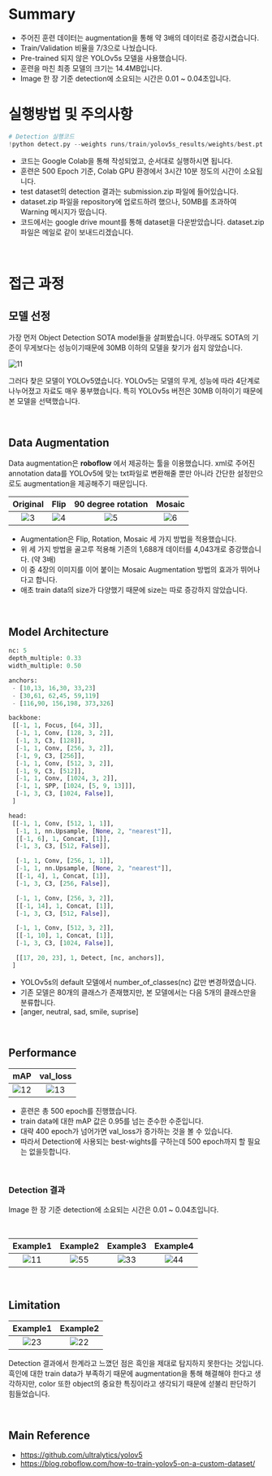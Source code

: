# Summary

- 주어진 훈련 데이터는 augmentation을 통해 약 3배의 데이터로 증강시켰습니다.
- Train/Validation 비율을 7/3으로 나눴습니다.
- Pre-trained 되지 않은 YOLOv5s 모델을 사용했습니다.
- 훈련을 마친 최종 모델의 크기는 14.4MB입니다.
- Image 한 장 기준 detection에 소요되는 시간은 0.01 ~ 0.04초입니다.

# 실행방법 및 주의사항

``` python
# Detection 실행코드
!python detect.py --weights runs/train/yolov5s_results/weights/best.pt --img 416 --conf 0.4 --source /content/test/img
```

- 코드는 Google Colab을 통해 작성되었고, 순서대로 실행하시면 됩니다.
- 훈련은 500 Epoch 기준, Colab GPU 환경에서 3시간 10분 정도의 시간이 소요됩니다.
- test dataset의 detection 결과는 submission.zip 파일에 들어있습니다.
- dataset.zip 파일을 repository에 업로드하려 했으나, 50MB를 초과하여 Warning 메시지가 떴습니다.
- 코드에서는 google drive mount를 통해 dataset을 다운받았습니다. dataset.zip파일은 메일로 같이 보내드리겠습니다.


<br>


# 접근 과정


## 모델 선정

가장 먼저 Object Detection SOTA model들을 살펴봤습니다. 아무래도 SOTA의 기준이 무게보다는 성능이기때문에 30MB 이하의 모델을 찾기가 쉽지 않았습니다.

![11](https://user-images.githubusercontent.com/96368476/167912977-3aff2b7e-ea61-4d9e-82f9-61c4ef9cdc7a.png)

그러다 찾은 모델이 YOLOv5였습니다. YOLOv5는 모델의 무게, 성능에 따라 4단계로 나누어졌고 자료도 매우 풍부했습니다. 특히 YOLOv5s 버전은 30MB 이하이기 때문에 본 모델을 선택했습니다.


<br>


## Data Augmentation

Data augmentation은 **roboflow** 에서 제공하는 툴을 이용했습니다. xml로 주어진 annotation data를 YOLOv5에 맞는 txt파일로 변환해줄 뿐만 아니라 간단한 설정만으로도 augmentation을 제공해주기 때문입니다. <br>

| Original | Flip | 90 degree rotation | Mosaic |
|:-:|:-:|:-:|:-:|
| ![3](https://user-images.githubusercontent.com/96368476/167915772-7bb34600-7b66-4e09-a3dc-0d55be4623f0.png) | ![4](https://user-images.githubusercontent.com/96368476/167916127-a8843886-e858-44b1-82cf-c022cad21590.png) | ![5](https://user-images.githubusercontent.com/96368476/167916132-5bc2a597-002e-4105-b39b-39e769fabd70.png) | ![6](https://user-images.githubusercontent.com/96368476/167916141-5fd06fa5-fae4-4cf6-bc87-ad5d0c774a6e.png) |

- Augmentation은 Flip, Rotation, Mosaic 세 가지 방법을 적용했습니다.
- 위 세 가지 방법을 골고루 적용해 기존의 1,688개 데이터를 4,043개로 증강했습니다. (약 3배)
- 이 중 4장의 이미지를 이어 붙이는 Mosaic Augmentation 방법의 효과가 뛰어나다고 합니다.
- 애초 train data의 size가 다양했기 때문에 size는 따로 증강하지 않았습니다.


<br>

## Model Architecture

``` python
nc: 5
depth_multiple: 0.33
width_multiple: 0.50

anchors:
 - [10,13, 16,30, 33,23] 
 - [30,61, 62,45, 59,119] 
 - [116,90, 156,198, 373,326] 

backbone:
 [[-1, 1, Focus, [64, 3]],
  [-1, 1, Conv, [128, 3, 2]],
  [-1, 3, C3, [128]],
  [-1, 1, Conv, [256, 3, 2]],
  [-1, 9, C3, [256]],
  [-1, 1, Conv, [512, 3, 2]],
  [-1, 9, C3, [512]],
  [-1, 1, Conv, [1024, 3, 2]],
  [-1, 1, SPP, [1024, [5, 9, 13]]],
  [-1, 3, C3, [1024, False]],
 ]

head:
 [[-1, 1, Conv, [512, 1, 1]],
  [-1, 1, nn.Upsample, [None, 2, "nearest"]],
  [[-1, 6], 1, Concat, [1]],
  [-1, 3, C3, [512, False]],

  [-1, 1, Conv, [256, 1, 1]],
  [-1, 1, nn.Upsample, [None, 2, "nearest"]],
  [[-1, 4], 1, Concat, [1]],
  [-1, 3, C3, [256, False]],

  [-1, 1, Conv, [256, 3, 2]],
  [[-1, 14], 1, Concat, [1]],
  [-1, 3, C3, [512, False]],

  [-1, 1, Conv, [512, 3, 2]],
  [[-1, 10], 1, Concat, [1]],
  [-1, 3, C3, [1024, False]],

  [[17, 20, 23], 1, Detect, [nc, anchors]],
 ]
```

- YOLOv5s의 default 모델에서 number_of_classes(nc) 값만 변경하였습니다. 
- 기존 모델은 80개의 클래스가 존재했지만, 본 모델에서는 다음 5개의 클래스만을 분류합니다.
- [anger, neutral, sad, smile, suprise]


<br>


## Performance

| mAP | val_loss |
|:-:|:-:|
| ![12](https://user-images.githubusercontent.com/96368476/167996759-2095ef03-8c21-4ef5-9dce-ac9105260ca9.png) | ![13](https://user-images.githubusercontent.com/96368476/167996762-f9f81115-9f9f-44bd-91a0-2e1020636e07.png) |

- 훈련은 총 500 epoch를 진행했습니다.
- train data에 대한 mAP 값은 0.95를 넘는 준수한 수준입니다.
- 대략 400 epoch가 넘어가면 val_loss가 증가하는 것을 볼 수 있습니다.
- 따라서 Detection에 사용되는 best-wights를 구하는데 500 epoch까지 할 필요는 없을듯합니다.

<br>


### Detection 결과

Image 한 장 기준 detection에 소요되는 시간은 0.01 ~ 0.04초입니다.

<br>

| Example1 | Example2 | Example3 | Example4 |
|:-:|:-:|:-:|:-:|
| ![11](https://user-images.githubusercontent.com/96368476/168008730-8ce06cbd-35d2-4a06-bcf7-f51afb6a992c.jpg) | ![55](https://user-images.githubusercontent.com/96368476/168008740-375c091a-2223-4ba6-8bc1-e39cdeaa205e.JPG) | ![33](https://user-images.githubusercontent.com/96368476/168008866-cd0b7b48-f793-4d19-a837-59b0577efda8.jpg) | ![44](https://user-images.githubusercontent.com/96368476/168008871-447ffb13-7ca9-46ba-af4d-5a6a28c21e32.jpg) |



<br>



## Limitation

| Example1 | Example2 |
|:-:|:-:|
| ![23](https://user-images.githubusercontent.com/96368476/168003009-633f3097-9ac1-46c7-acfb-eabbd5c5ea69.jpg) | ![22](https://user-images.githubusercontent.com/96368476/168003022-a7dd6188-40c7-41d8-bb5c-63bb36735be9.jpg) |

Detection 결과에서 한계라고 느꼈던 점은 흑인을 제대로 탐지하지 못한다는 것입니다. 흑인에 대한 train data가 부족하기 때문에 augmentation을 통해 해결해야 한다고 생각하지만, color 또한 object의 중요한 특징이라고 생각되기 때문에 섣불리 판단하기 힘들었습니다.

<br>

## Main Reference
- https://github.com/ultralytics/yolov5
- https://blog.roboflow.com/how-to-train-yolov5-on-a-custom-dataset/

